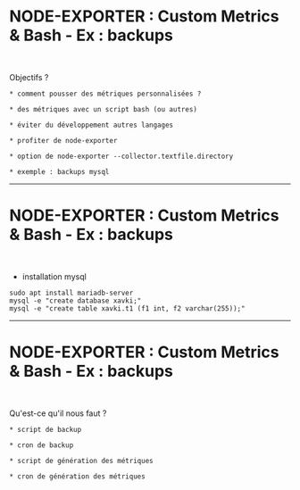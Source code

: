 

# NODE-EXPORTER : Custom Metrics & Bash - Ex : backups


<br>

Objectifs ?

	* comment pousser des métriques personnalisées ?

	* des métriques avec un script bash (ou autres)

	* éviter du développement autres langages

	* profiter de node-exporter

	* option de node-exporter --collector.textfile.directory

	* exemple : backups mysql

--------------------------------------------------------------

# NODE-EXPORTER : Custom Metrics & Bash - Ex : backups

<br>

* installation mysql

```
sudo apt install mariadb-server
mysql -e "create database xavki;"
mysql -e "create table xavki.t1 (f1 int, f2 varchar(255));"
```

--------------------------------------------------------------

# NODE-EXPORTER : Custom Metrics & Bash - Ex : backups

<br>

Qu'est-ce qu'il nous faut ?

	* script de backup

	* cron de backup

	* script de génération des métriques

	* cron de génération des métriques

